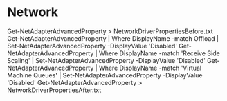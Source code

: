# Network

Get-NetAdapterAdvancedProperty > NetworkDriverPropertiesBefore.txt
Get-NetAdapterAdvancedProperty | Where DisplayName -match Offload | Set-NetAdapterAdvancedProperty -DisplayValue 'Disabled'
Get-NetAdapterAdvancedProperty | Where DisplayName -match 'Receive Side Scaling' | Set-NetAdapterAdvancedProperty -DisplayValue 'Disabled'
Get-NetAdapterAdvancedProperty | Where DisplayName -match 'Virtual Machine Queues' | Set-NetAdapterAdvancedProperty -DisplayValue 'Disabled'
Get-NetAdapterAdvancedProperty > NetworkDriverPropertiesAfter.txt
